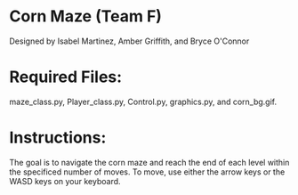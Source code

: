 # Corn Maze (Team F)

Designed by Isabel Martinez, Amber Griffith, and Bryce O'Connor

# Required Files:
maze_class.py, Player_class.py, Control.py, graphics.py, and corn_bg.gif.

# Instructions:
The goal is to navigate the corn maze and reach the end of each level within the specificed number of moves.
To move, use either the arrow keys or the WASD keys on your keyboard.
